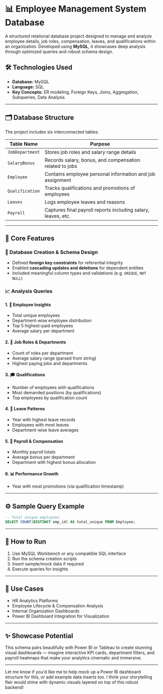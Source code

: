 # 📊 Employee Management System Database

A structured relational database project designed to manage and analyze employee details, job roles, compensation, leaves, and qualifications within an organization. Developed using **MySQL**, it showcases deep analysis through optimized queries and robust schema design.

## 🛠️ Technologies Used

- **Database:** MySQL  
- **Language:** SQL  
- **Key Concepts:** ER modeling, Foreign Keys, Joins, Aggregation, Subqueries, Data Analysis

---

## 🗂️ Database Structure

The project includes six interconnected tables:

| Table Name      | Purpose                                                       |
|------------------|---------------------------------------------------------------|
| `JobDepartment`  | Stores job roles and salary range details                     |
| `SalaryBonus`    | Records salary, bonus, and compensation related to jobs       |
| `Employee`       | Contains employee personal information and job assignment     |
| `Qualification`  | Tracks qualifications and promotions of employees             |
| `Leaves`         | Logs employee leaves and reasons                              |
| `Payroll`        | Captures final payroll reports including salary, leaves, etc. |

---

## 📌 Core Features

### 🔧 Database Creation & Schema Design
- Defined **foreign key constraints** for referential integrity  
- Enabled **cascading updates and deletions** for dependent entities  
- Included meaningful column types and validations (e.g. `UNIQUE`, `NOT NULL`)

### 📈 Analysis Queries

#### 1. 👥 Employee Insights
- Total unique employees
- Department-wise employee distribution
- Top 5 highest-paid employees
- Average salary per department

#### 2. 🧩 Job Roles & Departments
- Count of roles per department
- Average salary range (parsed from string)
- Highest paying jobs and departments

#### 3. 🎓 Qualifications
- Number of employees with qualifications
- Most demanded positions (by qualifications)
- Top employees by qualification count

#### 4. 🛌 Leave Patterns
- Year with highest leave records
- Employees with most leaves
- Department-wise leave averages

#### 5. 💸 Payroll & Compensation
- Monthly payroll totals
- Average bonus per department
- Department with highest bonus allocation

#### 6. 📊 Performance Growth
- Year with most promotions (via qualification timestamp)

---

## ⚙️ Sample Query Example

```sql
-- Total unique employees
SELECT COUNT(DISTINCT emp_id) AS total_unique FROM Employee;
```

---

## 🚀 How to Run

1. Use MySQL Workbench or any compatible SQL interface  
2. Run the schema creation scripts  
3. Insert sample/mock data if required  
4. Execute queries for insights

---

## 🎯 Use Cases

- HR Analytics Platforms  
- Employee Lifecycle & Compensation Analysis  
- Internal Organization Dashboards  
- Power BI Dashboard Integration for Visualization  

---

## ✨ Showcase Potential

This schema pairs beautifully with Power BI or Tableau to create stunning visual dashboards — imagine interactive KPI cards, department filters, and payroll heatmaps that make your analytics cinematic and immersive.

---

Let me know if you'd like me to help mock up a Power BI dashboard structure for this, or add example data inserts too. I think your storytelling flair would shine with dynamic visuals layered on top of this robust backend!

